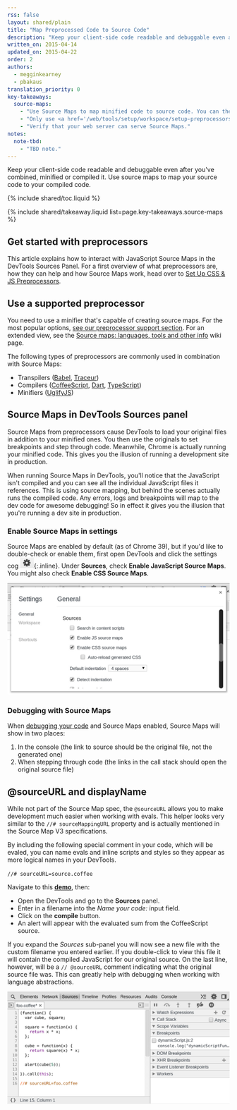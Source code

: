 ```yaml
---
rss: false
layout: shared/plain
title: "Map Preprocessed Code to Source Code"
description: "Keep your client-side code readable and debuggable even after you've combined, minified or compiled it."
written_on: 2015-04-14
updated_on: 2015-04-22
order: 2
authors:
  - megginkearney
  - pbakaus
translation_priority: 0
key-takeaways:
  source-maps:
    - "Use Source Maps to map minified code to source code. You can then read and debug compiled code in its original source."
    - "Only use <a href='/web/tools/setup/workspace/setup-preprocessors?#supported-preprocessors'>preprocessors capable of producing Source Maps</a>."
    - "Verify that your web server can serve Source Maps."
notes:
  note-tbd:
    - "TBD note."
---
```


<p class="intro">
  Keep your client-side code readable and debuggable even after you've combined, minified or compiled it. Use source maps to map your source code to your compiled code.
</p>

{% include shared/toc.liquid %}

{% include shared/takeaway.liquid list=page.key-takeaways.source-maps %}

## Get started with preprocessors

This article explains how to interact with JavaScript Source Maps in the DevTools Sources Panel. For a first overview of what preprocessors are, how they can help and how Source Maps work, head over to [Set Up CSS & JS Preprocessors](/web/tools/setup/workspace/setup-preprocessors?#debugging-and-editing-preprocessed-content).

## Use a supported preprocessor

You need to use a minifier that's capable of creating source maps. For the most popular options, [see our preprocessor support section](/web/tools/setup/workspace/setup-preprocessors?#supported-preprocessors). For an extended view, see the [Source maps: languages, tools and other info](https://github.com/ryanseddon/source-map/wiki/Source-maps:-languages,-tools-and-other-info) wiki page.

The following types of preprocessors are commonly used in combination with Source Maps:

* Transpilers ([Babel](https://babeljs.io/), [Traceur](https://github.com/google/traceur-compiler/wiki/Getting-Started))
* Compilers ([CoffeeScript](http://coffeescript.org), [Dart](https://www.dartlang.org), [TypeScript](http://www.typescriptlang.org/))
* Minifiers ([UglifyJS](https://github.com/mishoo/UglifyJS))

## Source Maps in DevTools Sources panel

Source Maps from preprocessors cause DevTools to load your original files in addition to your minified ones. You then use the originals to set breakpoints and step through code. Meanwhile, Chrome is actually running your minified code. This gives you the illusion of running a development site in production.

When running Source Maps in DevTools, you'll notice that the JavaScript isn't compiled and you can see all the individual JavaScript files it references. This is using source mapping, but behind the scenes actually runs the compiled code. Any errors, logs and breakpoints will map to the dev code for awesome debugging! So in effect it gives you the illusion that you're running a dev site in production.

### Enable Source Maps in settings

Source Maps are enabled by default (as of Chrome 39), but if you'd like to double-check or enable them, first open DevTools and click the settings cog ![gear](imgs/gear.png){:.inline}. Under **Sources**, check **Enable JavaScript Source Maps**. You might also check **Enable CSS Source Maps**.

![Enable Source Maps](imgs/source-maps.jpg)

### Debugging with Source Maps

When [debugging your code](/web/tools/javascript/breakpoints/step-code) and Source Maps enabled, Source Maps will show in two places:

1. In the console (the link to source should be the original file, not the generated one)
2. When stepping through code (the links in the call stack should open the original source file)

## @sourceURL and displayName

While not part of the Source Map spec, the `@sourceURL` allows you to make development much easier when working with evals. This helper looks very similar to the `//# sourceMappingURL` property and is actually mentioned in the Source Map V3 specifications.

By including the following special comment in your code, which will be evaled, you can name evals and inline scripts and styles so they appear as more logical names in your DevTools.

`//# sourceURL=source.coffee`

Navigate to this
**[demo](http://www.thecssninja.com/demo/source_mapping/compile.html)**, then:

* Open the DevTools and go to the **Sources** panel.
* Enter in a filename into the _Name your code:_ input field.
* Click on the **compile** button.
* An alert will appear with the evaluated sum from the CoffeeScript source.

If you expand the _Sources_ sub-panel you will now see a new file with the custom filename you entered earlier. If you double-click to view this file it will contain the compiled JavaScript for our original source. On the last line, however, will be a `// @sourceURL` comment indicating what the original source file was. This can greatly help with debugging when working with language abstractions.

![Working with sourceURL](imgs/coffeescript.jpg)


